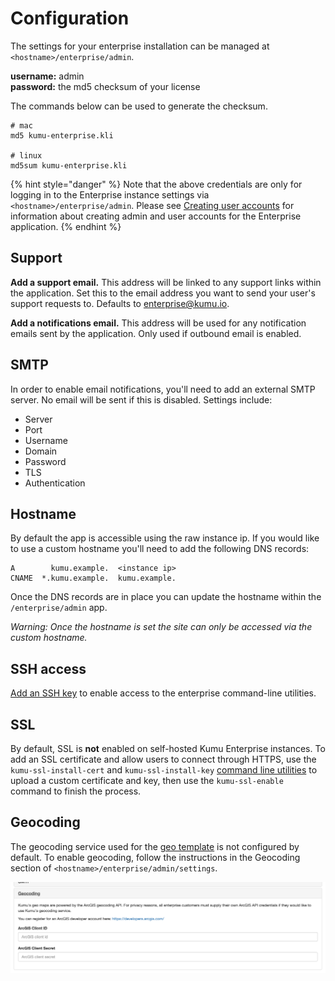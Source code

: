 # Configuration

The settings for your enterprise installation can be managed at `<hostname>/enterprise/admin`.

**username:** admin\
**password:** the md5 checksum of your license

The commands below can be used to generate the checksum.

```
# mac
md5 kumu-enterprise.kli

# linux
md5sum kumu-enterprise.kli
```

{% hint style="danger" %}
Note that the above credentials are only for logging in to the Enterprise instance settings via `<hostname>/enterprise/admin`. Please see [Creating user accounts](creating-user-accounts.md) for information about creating admin and user accounts for the Enterprise application.
{% endhint %}

## Support

**Add a support email.** This address will be linked to any support links within the application. Set this to the email address you want to send your user's support requests to. Defaults to enterprise@kumu.io.

**Add a notifications email.** This address will be used for any notification emails sent by the application. Only used if outbound email is enabled.

## SMTP

In order to enable email notifications, you'll need to add an external SMTP server. No email will be sent if this is disabled. Settings include:

* Server
* Port
* Username
* Domain
* Password
* TLS
* Authentication

## Hostname

By default the app is accessible using the raw instance ip. If you would like to use a custom hostname you'll need to add the following DNS records:

```
A        kumu.example.  <instance ip>
CNAME  *.kumu.example.  kumu.example.
```

Once the DNS records are in place you can update the hostname within the `/enterprise/admin` app.

_Warning: Once the hostname is set the site can only be accessed via the custom hostname._

## SSH access

[Add an SSH key](ssh-access.md) to enable access to the enterprise command-line utilities.

## SSL

By default, SSL is **not** enabled on self-hosted Kumu Enterprise instances. To add an SSL certificate and allow users to connect through HTTPS, use the `kumu-ssl-install-cert` and `kumu-ssl-install-key` [command line utilities](command-line-utilities.md) to upload a custom certificate and key, then use the `kumu-ssl-enable` command to finish the process.

## Geocoding

The geocoding service used for the [geo template](../guides/templates/geo.md) is not configured by default. To enable geocoding, follow the instructions in the Geocoding section of `<hostname>/enterprise/admin/settings`.

![enterprise configure geocoding](../images/enterprise-configuration-geocoding.png)
